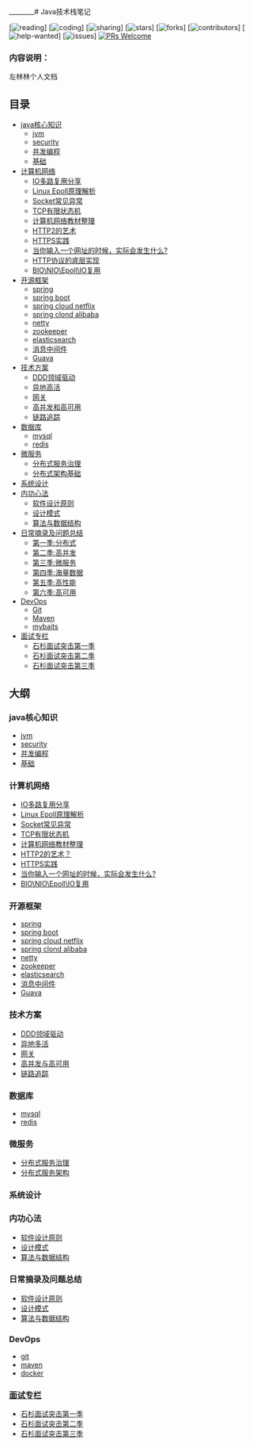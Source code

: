 ________# Java技术栈笔记

[![reading](https://badgen.net/badge/books/read%20together/cyan)]
[![coding](https://badgen.net/badge/leetcode/coding%20together/cyan)]
[![sharing](https://badgen.net/badge/readers/share%20together/cyan)]
[![stars](https://badgen.net/github/stars/doocs/wulimax/reactApp)]
[![forks](https://badgen.net/github/forks/wulimax/reactApp)]
[![contributors](https://badgen.net/github/contributors/wulimax/reactApp)]
[![help-wanted](https://badgen.net/github/label-issues/wulimax/reactApp/help%20wanted/open)]
[![issues](https://badgen.net/github/open-issues/wulimax/reactApp)]
[![PRs Welcome](https://badgen.net/badge/PRs/welcome/green)](http://makeapullrequest.com)

### 内容说明：
左林林个人文档

## 目录

- [java核心知识](#java核心知识)
    - [jvm](#jvm)
    - [security](#security)
    - [并发编程](#并发编程)
    - [基础](#基础)
- [计算机网络](#计算机网络)
    - [IO多路复用分享](#IO多路复用分享)
    - [Linux Epoll原理解析](#LinuxEpoll原理解析)
    - [Socket常见异常](#Socket常见异常)
    - [TCP有限状态机](#TCP有限状态机)
    - [计算机网络教材整理](#计算机网络教材整理)
    - [HTTP2的艺术](#HTTP2的艺术)
    - [HTTPS实践](#HTTPS实践)
    - [当你输入一个网址的时候，实际会发生什么?](#当你输入一个网址的时候，实际会发生什么)
    - [HTTP协议的底层实现](#HTTP协议的底层实现)
    - [BIO\NIO\Epoll\IO复用](#BIO\NIO\Epoll\IO复用)
- [开源框架](#开源框架)
    - [spring](#spring)
    - [spring boot](#第四季-海量数据)
    - [spring cloud netflix](#springcloudnetfli)
    - [spring clond alibaba](#第五季-高性能)
    - [netty](#第六季-高可用)
    - [zookeeper](#zookeeper)
    - [elasticsearch](#elasticsearch)
    - [消息中间件](#消息中间件)
    - [Guava](#Guava)
- [技术方案](#技术方案)
  - [DDD领域驱动](#DDD领域驱动)
  - [异地高活](#异地高活)
  - [网关](#网关)
  - [高并发和高可用](#高并发和高可用)
  - [链路追踪](#链路追踪)
- [数据库](#数据库)
  - [mysql](#mysql)
  - [redis](#redis)
- [微服务](#互联网Java进阶面试训练营)
  - [分布式服务治理](#分布式服务治理)
  - [分布式架构基础](#分布式架构基础)
- [系统设计](#系统设计)
- [内功心法](#内功心法)
  - [软件设计原则](#软件设计原则)
  - [设计模式](#设计模式)
  - [算法与数据结构](#算法与数据结构)
- [日常摘录及问题总结](#日常摘录及问题总结)
  - [第一季:分布式](#第一季-分布式)
  - [第二季:高并发](#第二季-高并发)
  - [第三季:微服务](#第三季-微服务)
  - [第四季:海量数据](#第四季-海量数据)
  - [第五季:高性能](#第五季-高性能)
  - [第六季:高可用](#第六季-高可用)
- [DevOps](#互联网Java进阶面试训练营)
  - [Git](#第一季-分布式)
  - [Maven](#第二季-高并发)
  - [mybaits](#mybaits)
- [面试专栏](#面试专栏)
  - [石杉面试突击第一季](#石杉面试突击第一季)
  - [石杉面试突击第二季](#石杉面试突击第二季)
  - [石杉面试突击第三季](#石杉面试突击第三季)


## 大纲

### java核心知识
- [jvm](/docs/javacore/jvm.md)
- [security](/docs/javacore/jvm.md)
- [并发编程](/docs/javacore/concurrent.md)
- [基础](/docs/javacore/base.md)
### 计算机网络
- [IO多路复用分享](/docs/network/IO多路复用.md)
- [Linux Epoll原理解析](/docs/network/LinuxEpoll原理解析.md)
- [Socket常见异常](/docs/network/Socket常见异常.md)
- [TCP有限状态机](/docs/network/TCP有限状态机.md)
- [计算机网络教材整理](/docs/network/计算机网络教材整理.md)
- [HTTP2的艺术？](/docs/network/HTTP2的艺术？.md)
- [HTTPS实践](/docs/network/HTTPS实践.md)
- [当你输入一个网址的时候，实际会发生什么?](https://mp.weixin.qq.com/s?__biz=MzU0OTk3ODQ3Ng==&mid=2247484257&idx=1&sn=e7704f92a1008ab7a292e2826bd079aa&chksm=fba6eb62ccd1627451d439bbc21e46e6fc1d7bfbe2a431fd887cf974a7bd0d9d482697f0e4fd&mpshare=1&scene=1&srcid=0608mcZB6SlZ2JGY46F7giS3%23rd)
- [BIO\NIO\Epoll\IO复用](BIO\NIO\Epoll\IO复用.md)



### 开源框架
- [spring](/docs/farmework/spring.md)
- [spring boot](/docs/farmework/springboot.md)
- [spring cloud netflix](/docs/farmework/springcloudnetflix.md)
- [spring clond alibaba](/docs/farmework/springcloudalibaba.md)
- [netty](/docs/farmework/netty.md)
- [zookeeper](/docs/farmework/zookeeper.md)
- [elasticsearch](/docs/farmework/elasticsearch.md)
- [消息中间件](/docs/farmework/消息中间件.md)
- [Guava](/docs/farmework/Guava.md)
### 技术方案
- [DDD领域驱动](/docs/programme/DDD领域驱动.md)
- [异地多活](/docs/programme/异地多活.md)
- [网关](/docs/programme/网关.md)
- [高并发与高可用](/docs/programme/高并发与高可用.md)
- [链路追踪](/docs/programme/链路追踪.md)
### 数据库
- [mysql](/docs/programme/mysql.md)
- [redis](/docs/programme/redis.md)
### 微服务
- [分布式服务治理](/docs/springcloud/分布式服务治理.md)
- [分布式服务架构](/docs/springcloud/分布式服务架构.md)    
### 系统设计
   
### 内功心法
- [软件设计原则](/docs/dataStructure/软件设计原则.md)
- [设计模式](/docs/dataStructure/设计模式.md)  
- [算法与数据结构](/docs/dataStructure/算法与数据结构.md)
### 日常摘录及问题总结
- [软件设计原则](/docs/springcloud/分布式服务架构.md)
- [设计模式](/docs/springcloud/分布式服务架构.mdd)  
- [算法与数据结构](/docs/springcloud/分布式服务架构.md) 
### DevOps  
- [git](/docs/devOps/git.md)
- [maven](/docs/devOps/maven.md)  
- [docker](/docs/devOps/docker.md) 
### [面试专栏](/docs/InterviewAdvance/interview.md)
  - [石杉面试突击第一季](#石杉面试突击第一季)
  - [石杉面试突击第二季](#石杉面试突击第二季)
  - [石杉面试突击第三季](#石杉面试突击第三季)

